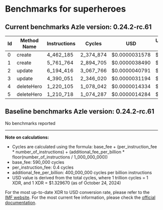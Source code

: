 # Benchmarks for superheroes

## Current benchmarks Azle version: 0.24.2-rc.61

| Id  | Method Name | Instructions | Cycles    | USD           | USD/Million Calls |
| --- | ----------- | ------------ | --------- | ------------- | ----------------- |
| 0   | create      | 4_462_185    | 2_374_874 | $0.0000031578 | $3.15             |
| 1   | create      | 5_761_764    | 2_894_705 | $0.0000038490 | $3.84             |
| 2   | update      | 6_194_416    | 3_067_766 | $0.0000040791 | $4.07             |
| 3   | update      | 4_390_051    | 2_346_020 | $0.0000031194 | $3.11             |
| 4   | deleteHero  | 1_220_105    | 1_078_042 | $0.0000014334 | $1.43             |
| 5   | deleteHero  | 1_210_718    | 1_074_287 | $0.0000014284 | $1.42             |

## Baseline benchmarks Azle version: 0.24.2-rc.61

No benchmarks reported

---

**Note on calculations:**

-   Cycles are calculated using the formula: base_fee + (per_instruction_fee \* number_of_instructions) + (additional_fee_per_billion \* floor(number_of_instructions / 1_000_000_000))
-   base_fee: 590_000 cycles
-   per_instruction_fee: 0.4 cycles
-   additional_fee_per_billion: 400_000_000 cycles per billion instructions
-   USD value is derived from the total cycles, where 1 trillion cycles = 1 XDR, and 1 XDR = $1.329670 (as of October 24, 2024)

For the most up-to-date XDR to USD conversion rate, please refer to the [IMF website](https://www.imf.org/external/np/fin/data/rms_sdrv.aspx).
For the most current fee information, please check the [official documentation](https://internetcomputer.org/docs/current/developer-docs/gas-cost#execution).
